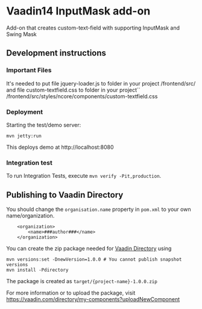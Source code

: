 # Vaadin14 InputMask add-on

Add-on that creates custom-text-field with supporting InputMask and Swing Mask

## Development instructions

### Important Files 
It's needed to put file jquery-loader.js to folder in your project /frontend/src/ 
and file custom-textfield.css to folder in your project`` /frontend/src/styles/ncore/components/custom-textfield.css


### Deployment

Starting the test/demo server:
```
mvn jetty:run
```

This deploys demo at http://localhost:8080
 
### Integration test

To run Integration Tests, execute `mvn verify -Pit,production`.

## Publishing to Vaadin Directory

You should change the `organisation.name` property in `pom.xml` to your own name/organization.

```
    <organization>
        <name>###author###</name>
    </organization>
```

You can create the zip package needed for [Vaadin Directory](https://vaadin.com/directory/) using

```
mvn versions:set -DnewVersion=1.0.0 # You cannot publish snapshot versions 
mvn install -Pdirectory
```

The package is created as `target/{project-name}-1.0.0.zip`

For more information or to upload the package, visit https://vaadin.com/directory/my-components?uploadNewComponent
